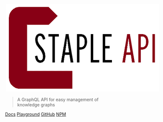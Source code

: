 <p align="center">
  <img src="favicon-transparent.png" style="max-width:100%">
</p>

> A GraphQL API for easy management of <br> knowledge graphs

[Docs](/home/) 
[Playground](http://playground.staple-api.org)
[GitHub](https://github.com/epistemik-co/staple-api) 
[NPM](https://www.npmjs.com/package/staple-api)